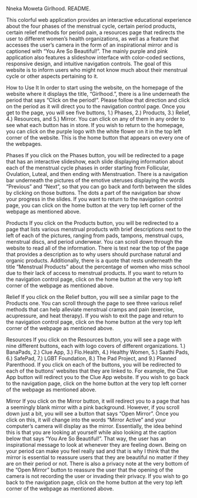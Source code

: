 Nneka Moweta
Girlhood. README.

This colorful web application provides an interactive educational experience about the four phases of the menstrual cycle, certain period products, certain relief methods for period pain, a resources page that redirects the user to different women’s health organizations, as well as a feature that accesses the user’s camera in the form of an inspirational mirror and is captioned with “You Are So Beautiful!”. The mainly purple and pink application also features a slideshow interface with color-coded sections, responsive design, and intuitive navigation controls. The goal of this website is to inform users who might not know much about their menstrual cycle or other aspects pertaining to it.

How to Use It
In order to start using the website, on the homepage of the website where it displays the title, “Girlhood.”, there is a line underneath the period that says “Click on the period!”. Please follow that direction and click on the period as it will direct you to the navigation control page. Once you get to the page, you will see five buttons, 1.) Phases, 2.) Products, 3.) Relief, 4.) Resources, and 5.) Mirror. You can click on any of them in any order to see what each button has in store. If you wish to return to the homepage, you can click on the purple logo with the white flower on it in the top left corner of the website. This is the home button that appears on every one of the webpages.


Phases
If you click on the Phases button, you will be redirected to a page that has an interactive slideshow, each slide displaying information about each of the menstrual cycle phases in order starting from Follicular, Ovulation, Luteal, and then ending with Menstruation. There is a navigation bar underneath the pictures of the emotive uteruses displaying the words “Previous” and “Next”, so that you can go back and forth between the slides by clicking on those buttons. The dots a part of the navigation bar show your progress in the slides. If you want to return to the navigation control page, you can click on the home button at the very top left corner of the webpage as mentioned above.

Products
If you click on the Products button, you will be redirected to a page that lists various menstrual products with brief descriptions next to the left of each of the pictures, ranging from pads, tampons, menstrual cups, menstrual discs, and period underwear. You can scroll down through the website to read all of the information. There is text near the top of the page that provides a description as to why users should purchase natural and organic products. Additionally, there is a quote that rests underneath the title “Menstrual Products” about the percentage of women who miss school due to their lack of access to menstrual products. If you want to return to the navigation control page, click on the home button at the very top left corner of the webpage as mentioned above.

Relief
If you click on the Relief button, you will see a similar page to the Products one. You can scroll through the page to see three various relief methods that can help alleviate menstrual cramps and pain (exercise, acupressure, and heat therapy). If you wish to exit the page and return to the navigation control page, click on the home button at the very top left corner of the webpage as mentioned above.

Resources
If you click on the Resources button, you will see a page with nine different buttons, each with logo covers of different organizations. 1.) BanaPads, 2.) Clue App, 3.) Flo.Health, 4.) Healthy Women, 5.) Saathi Pads, 6.) SafePad, 7.) LGBT Foundation, 8.) The Pad Project, and 9.) Planned Parenthood. If you click on each of the buttons, you will be redirected to each of the buttons’ websites that they are linked to. For example, the Clue App button will redirect you to the Clue App website. If you wish to go back to the navigation page, click on the home button at the very top left corner of the webpage as mentioned above.

Mirror
If you click on the Mirror button, it will redirect you to a page that has a seemingly blank mirror with a pink background. However, if you scroll down just a bit, you will see a button that says “Open Mirror”. Once you click on this, it will change into the words “Mirror Active” and your computer’s camera will display as the mirror. Essentially, the idea behind this is that you are looking at yourself while also looking at the caption below that says “You Are So Beautiful!”. That way, the user has an inspirational message to look at whenever they are feeling down. Being on your period can make you feel really sad and that is why I think that the mirror is essential to reassure users that they are beautiful no matter if they are on their period or not. There is also a privacy note at the very bottom of the “Open Mirror” button to reassure the user that the opening of the camera is not recording the user or invading their privacy. If you wish to go back to the navigation page, click on the home button at the very top left corner of the webpage as mentioned above.
